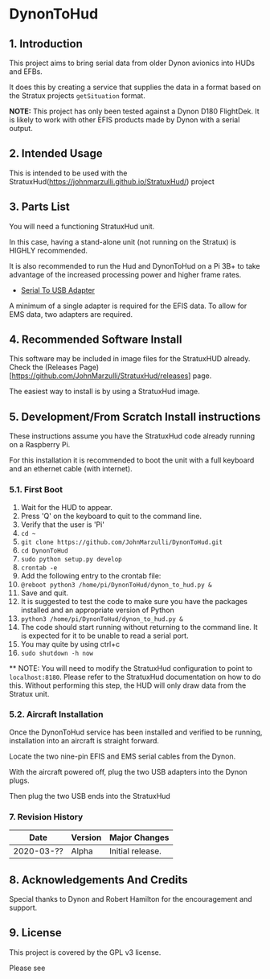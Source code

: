 # DynonToHud

## 1\. []()Introduction

This project aims to bring serial data from older Dynon avionics into HUDs and EFBs.

It does this by creating a service that supplies the data in a format based on the Stratux projects `getSituation` format.

**NOTE:** This project has only been tested against a Dynon D180 FlightDek. It is likely to work with other EFIS products made by Dynon with a serial output.

## 2\. []()Intended Usage

This is intended to be used with the StratuxHud(<https://johnmarzulli.github.io/StratuxHud/>) project

## 3\. []()Parts List

You will need a functioning StratuxHud unit.

In this case, having a stand-alone unit (not running on the Stratux) is HIGHLY recommended.

It is also recommended to run the Hud and DynonToHud on a Pi 3B+ to take advantage of the increased processing power and higher frame rates.

- [Serial To USB Adapter](https://www.amazon.com/gp/product/B00IDSM6BW/ref=ppx_yo_dt_b_asin_title_o07_s00?ie=UTF8&psc=1)

A minimum of a single adapter is required for the EFIS data. To allow for EMS data, two adapters are required.

## 4\. []()Recommended Software Install

This software may be included in image files for the StratuxHUD already. Check the (Releases Page)[<https://github.com/JohnMarzulli/StratuxHud/releases>] page.

The easiest way to install is by using a StratuxHud image.

## 5\. []()Development/From Scratch Install instructions

These instructions assume you have the StratuxHud code already running on a Raspberry Pi.

For this installation it is recommended to boot the unit with a full keyboard and an ethernet cable (with internet).

### 5.1\. []()First Boot

1. Wait for the HUD to appear.
2. Press 'Q' on the keyboard to quit to the command line.
3. Verify that the user is 'Pi'
4. `cd ~`
5. `git clone https://github.com/JohnMarzulli/DynonToHud.git`
6. `cd DynonToHud`
7. `sudo python setup.py develop`
8. `crontab -e`
9. Add the following entry to the crontab file:
10. `@reboot python3 /home/pi/DynonToHud/dynon_to_hud.py &`
11. Save and quit.
12. It is suggested to test the code to make sure you have the packages installed and an appropriate version of Python
13. `python3 /home/pi/DynonToHud/dynon_to_hud.py &`
14. The code should start running without returning to the command line. It is expected for it to be unable to read a serial port.
15. You may quite by using ctrl+c
16. `sudo shutdown -h now`

** NOTE: You will need to modify the StratuxHud configuration to point to `localhost:8180`. Please refer to the StratuxHud documentation on how to do this. Without performing this step, the HUD will only draw data from the Stratux unit.

### 5.2\. []()Aircraft Installation

Once the DynonToHud service has been installed and verified to be running, installation into an aircraft is straight forward.

Locate the two nine-pin EFIS and EMS serial cables from the Dynon.

With the aircraft powered off, plug the two USB adapters into the Dynon plugs.

Then plug the two USB ends into the StratuxHud

### 7\. []()Revision History

Date       | Version | Major Changes
---------- | ------- | ----------------
2020-03-?? | Alpha   | Initial release.

## 8\. []()Acknowledgements And Credits

Special thanks to Dynon and Robert Hamilton for the encouragement and support.

## 9\. []()License

This project is covered by the GPL v3 license.

Please see

<license>
</license>
